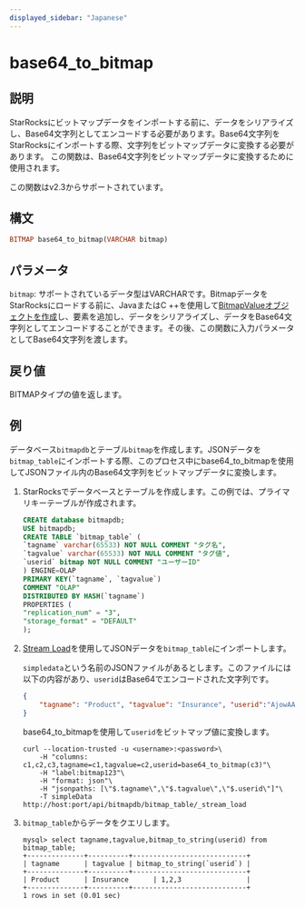 ```yaml
---
displayed_sidebar: "Japanese"
---
```


# base64_to_bitmap

## 説明

StarRocksにビットマップデータをインポートする前に、データをシリアライズし、Base64文字列としてエンコードする必要があります。Base64文字列をStarRocksにインポートする際、文字列をビットマップデータに変換する必要があります。
この関数は、Base64文字列をビットマップデータに変換するために使用されます。

この関数はv2.3からサポートされています。

## 構文

```Haskell
BITMAP base64_to_bitmap(VARCHAR bitmap)
```

## パラメータ

`bitmap`: サポートされているデータ型はVARCHARです。BitmapデータをStarRocksにロードする前に、JavaまたはC ++を使用して[BitmapValueオブジェクトを作成](https://github.com/StarRocks/starrocks/blob/main/fe/spark-dpp/src/test/java/com/starrocks/load/loadv2/dpp/BitmapValueTest.java)し、要素を追加し、データをシリアライズし、データをBase64文字列としてエンコードすることができます。その後、この関数に入力パラメータとしてBase64文字列を渡します。

## 戻り値

BITMAPタイプの値を返します。

## 例

データベース`bitmapdb`とテーブル`bitmap`を作成します。JSONデータを`bitmap_table`にインポートする際、このプロセス中にbase64_to_bitmapを使用してJSONファイル内のBase64文字列をビットマップデータに変換します。

1. StarRocksでデータベースとテーブルを作成します。この例では、プライマリキーテーブルが作成されます。

    ```SQL
    CREATE database bitmapdb;
    USE bitmapdb;
    CREATE TABLE `bitmap_table` (
    `tagname` varchar(65533) NOT NULL COMMENT "タグ名",
    `tagvalue` varchar(65533) NOT NULL COMMENT "タグ値",
    `userid` bitmap NOT NULL COMMENT "ユーザーID"
    ) ENGINE=OLAP
    PRIMARY KEY(`tagname`, `tagvalue`)
    COMMENT "OLAP"
    DISTRIBUTED BY HASH(`tagname`)
    PROPERTIES (
    "replication_num" = "3",
    "storage_format" = "DEFAULT"
    );
    ```

2. [Stream Load](../../../sql-reference/sql-statements/data-manipulation/STREAM_LOAD.md)を使用してJSONデータを`bitmap_table`にインポートします。

    `simpledata`という名前のJSONファイルがあるとします。このファイルには以下の内容があり、`userid`はBase64でエンコードされた文字列です。

    ```JSON
    {
        "tagname": "Product", "tagvalue": "Insurance", "userid":"AjowAAABAAAAAAACABAAAAABAAIAAwA="
    }
    ```

    base64_to_bitmapを使用して`userid`をビットマップ値に変換します。

    ```Plain
    curl --location-trusted -u <username>:<password>\
        -H "columns: c1,c2,c3,tagname=c1,tagvalue=c2,userid=base64_to_bitmap(c3)"\
        -H "label:bitmap123"\
        -H "format: json"\
        -H "jsonpaths: [\"$.tagname\",\"$.tagvalue\",\"$.userid\"]"\
        -T simpleData http://host:port/api/bitmapdb/bitmap_table/_stream_load
    ```

3. `bitmap_table`からデータをクエリします。

    ```Plaintext
    mysql> select tagname,tagvalue,bitmap_to_string(userid) from bitmap_table;
    +--------------+----------+----------------------------+
    | tagname      | tagvalue | bitmap_to_string(`userid`) |
    +--------------+----------+----------------------------+
    | Product      | Insurance      | 1,2,3                |
    +--------------+----------+----------------------------+
    1 rows in set (0.01 sec)
    ```